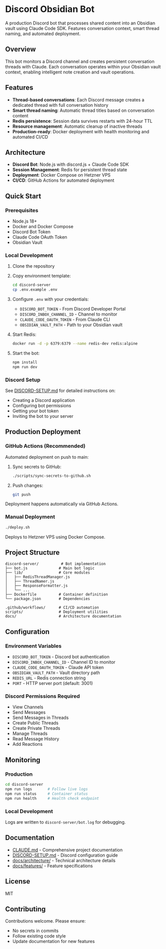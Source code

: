# Discord Obsidian Bot

A production Discord bot that processes shared content into an Obsidian vault using Claude Code SDK. Features conversation context, smart thread naming, and automated deployment.

## Overview

This bot monitors a Discord channel and creates persistent conversation threads with Claude. Each conversation operates within your Obsidian vault context, enabling intelligent note creation and vault operations.

## Features

- **Thread-based conversations**: Each Discord message creates a dedicated thread with full conversation history
- **Smart thread naming**: Automatic thread titles based on conversation content
- **Redis persistence**: Session data survives restarts with 24-hour TTL
- **Resource management**: Automatic cleanup of inactive threads
- **Production-ready**: Docker deployment with health monitoring and automated CI/CD

## Architecture

- **Discord Bot**: Node.js with discord.js + Claude Code SDK
- **Session Management**: Redis for persistent thread state
- **Deployment**: Docker Compose on Hetzner VPS
- **CI/CD**: GitHub Actions for automated deployment

## Quick Start

### Prerequisites

- Node.js 18+
- Docker and Docker Compose
- Discord Bot Token
- Claude Code OAuth Token
- Obsidian Vault

### Local Development

1. Clone the repository
2. Copy environment template:
   ```bash
   cd discord-server
   cp .env.example .env
   ```

3. Configure `.env` with your credentials:
   - `DISCORD_BOT_TOKEN` - From Discord Developer Portal
   - `DISCORD_INBOX_CHANNEL_ID` - Channel to monitor
   - `CLAUDE_CODE_OAUTH_TOKEN` - From Claude CLI
   - `OBSIDIAN_VAULT_PATH` - Path to your Obsidian vault

4. Start Redis:
   ```bash
   docker run -d -p 6379:6379 --name redis-dev redis:alpine
   ```

5. Start the bot:
   ```bash
   npm install
   npm run dev
   ```

### Discord Setup

See [DISCORD-SETUP.md](discord-server/DISCORD-SETUP.md) for detailed instructions on:
- Creating a Discord application
- Configuring bot permissions
- Getting your bot token
- Inviting the bot to your server

## Production Deployment

### GitHub Actions (Recommended)

Automated deployment on push to main:

1. Sync secrets to GitHub:
   ```bash
   ./scripts/sync-secrets-to-github.sh
   ```

2. Push changes:
   ```bash
   git push
   ```

Deployment happens automatically via GitHub Actions.

### Manual Deployment

```bash
./deploy.sh
```

Deploys to Hetzner VPS using Docker Compose.

## Project Structure

```
discord-server/          # Bot implementation
├── bot.js              # Main bot logic
├── lib/                # Core modules
│   ├── RedisThreadManager.js
│   ├── ThreadNamer.js
│   ├── ResponseFormatter.js
│   └── ...
├── Dockerfile          # Container definition
└── package.json        # Dependencies

.github/workflows/      # CI/CD automation
scripts/                # Deployment utilities
docs/                   # Architecture documentation
```

## Configuration

### Environment Variables

- `DISCORD_BOT_TOKEN` - Discord bot authentication
- `DISCORD_INBOX_CHANNEL_ID` - Channel ID to monitor
- `CLAUDE_CODE_OAUTH_TOKEN` - Claude API token
- `OBSIDIAN_VAULT_PATH` - Vault directory path
- `REDIS_URL` - Redis connection string
- `PORT` - HTTP server port (default: 3001)

### Discord Permissions Required

- View Channels
- Send Messages
- Send Messages in Threads
- Create Public Threads
- Create Private Threads
- Manage Threads
- Read Message History
- Add Reactions

## Monitoring

### Production

```bash
cd discord-server
npm run logs       # Follow live logs
npm run status     # Container status
npm run health     # Health check endpoint
```

### Local Development

Logs are written to `discord-server/bot.log` for debugging.

## Documentation

- [CLAUDE.md](CLAUDE.md) - Comprehensive project documentation
- [DISCORD-SETUP.md](discord-server/DISCORD-SETUP.md) - Discord configuration guide
- [docs/architecture/](docs/architecture/) - Technical architecture details
- [docs/features/](docs/features/) - Feature specifications

## License

MIT

## Contributing

Contributions welcome. Please ensure:
- No secrets in commits
- Follow existing code style
- Update documentation for new features
